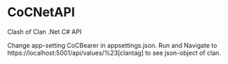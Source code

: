 # CoCNetAPI

Clash of Clan .Net C# API

Change app-setting CoCBearer in appsettings.json.
Run and Navigate to https://localhost:5001/api/values/%23[clantag] to see json-object of clan.
